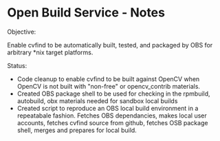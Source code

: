 # Open Build Service - Notes

Objective:

Enable cvfind to be automatically built, tested, and packaged by OBS for arbitrary *nix target platforms.

Status:

- Code cleanup to enable cvfind to be built against OpenCV when OpenCV is not built with "non-free" or opencv_contrib materials.
- Created OBS package shell to be used for checking in the rpmbuild, autobuild, obx materials needed for sandbox local builds
- Created script to reproduce an OBS local build environment in a repeatabale fashion.  Fetches OBS dependancies, makes local user accounts, fetches cvfind source from github, fetches OSB package shell, merges and prepares for local build.


